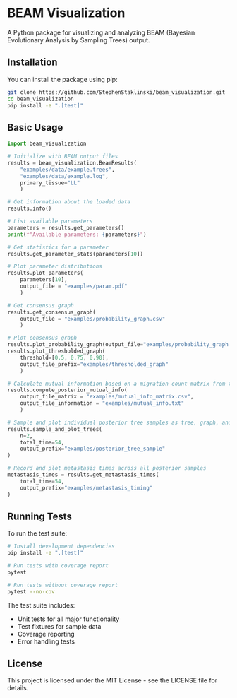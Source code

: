 # BEAM Visualization

A Python package for visualizing and analyzing BEAM (Bayesian Evolutionary Analysis by Sampling Trees) output.

## Installation

You can install the package using pip:

```bash
git clone https://github.com/StephenStaklinski/beam_visualization.git
cd beam_visualization
pip install -e ".[test]"
```


## Basic Usage

```python
import beam_visualization

# Initialize with BEAM output files
results = beam_visualization.BeamResults(
    "examples/data/example.trees", 
    "examples/data/example.log", 
    primary_tissue="LL"
    )

# Get information about the loaded data
results.info()

# List available parameters
parameters = results.get_parameters()
print(f"Available parameters: {parameters}")

# Get statistics for a parameter
results.get_parameter_stats(parameters[10])

# Plot parameter distributions
results.plot_parameters(
    parameters[10], 
    output_file = "examples/param.pdf"
    )

# Get consensus graph
results.get_consensus_graph(
    output_file = "examples/probability_graph.csv"
    )

# Plot consensus graph
results.plot_probability_graph(output_file="examples/probability_graph.pdf")
results.plot_thresholded_graph(
    threshold=[0.5, 0.75, 0.90], 
    output_file_prefix="examples/thresholded_graph"
    )

# Calculate mutual information based on a migration count matrix from traversing the posterior trees
results.compute_posterior_mutual_info(
    output_file_matrix = "examples/mutual_info_matrix.csv", 
    output_file_information = "examples/mutual_info.txt"
    )

# Sample and plot individual posterior tree samples as tree, graph, and timing plots
results.sample_and_plot_trees(
    n=2,
    total_time=54,
    output_prefix="examples/posterior_tree_sample"
)

# Record and plot metastasis times across all posterior samples
metastasis_times = results.get_metastasis_times(
    total_time=54,
    output_prefix="examples/metastasis_timing"
)
```

## Running Tests

To run the test suite:

```bash
# Install development dependencies
pip install -e ".[test]"

# Run tests with coverage report
pytest

# Run tests without coverage report
pytest --no-cov
```
The test suite includes:
- Unit tests for all major functionality
- Test fixtures for sample data
- Coverage reporting
- Error handling tests

## License

This project is licensed under the MIT License - see the LICENSE file for details.


